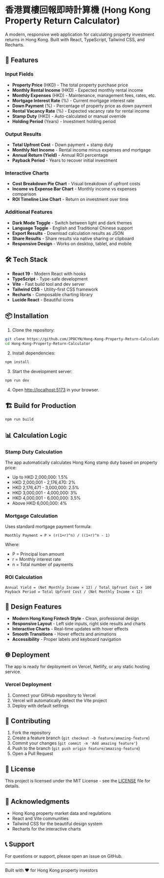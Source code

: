 # 香港買樓回報即時計算機 (Hong Kong Property Return Calculator)

A modern, responsive web application for calculating property investment returns in Hong Kong. Built with React, TypeScript, Tailwind CSS, and Recharts.

## 🚀 Features

### Input Fields
- **Property Price** (HKD) - The total property purchase price
- **Monthly Rental Income** (HKD) - Expected monthly rental income
- **Monthly Expenses** (HKD) - Maintenance, management fees, rates, etc.
- **Mortgage Interest Rate** (%) - Current mortgage interest rate
- **Down Payment** (%) - Percentage of property price as down payment
- **Rental Vacancy Rate** (%) - Expected vacancy rate for rental income
- **Stamp Duty** (HKD) - Auto-calculated or manual override
- **Holding Period** (Years) - Investment holding period

### Output Results
- **Total Upfront Cost** - Down payment + stamp duty
- **Monthly Net Income** - Rental income minus expenses and mortgage
- **Annual Return (Yield)** - Annual ROI percentage
- **Payback Period** - Years to recover initial investment

### Interactive Charts
- **Cost Breakdown Pie Chart** - Visual breakdown of upfront costs
- **Income vs Expense Bar Chart** - Monthly income vs expenses comparison
- **ROI Timeline Line Chart** - Return on investment over time

### Additional Features
- **Dark Mode Toggle** - Switch between light and dark themes
- **Language Toggle** - English and Traditional Chinese support
- **Export Results** - Download calculation results as JSON
- **Share Results** - Share results via native sharing or clipboard
- **Responsive Design** - Works on desktop, tablet, and mobile

## 🛠️ Tech Stack

- **React 19** - Modern React with hooks
- **TypeScript** - Type-safe development
- **Vite** - Fast build tool and dev server
- **Tailwind CSS** - Utility-first CSS framework
- **Recharts** - Composable charting library
- **Lucide React** - Beautiful icons

## 📦 Installation

1. Clone the repository:
```bash
git clone https://github.com/JPOCYN/Hong-Kong-Property-Return-Calculator.git
cd Hong-Kong-Property-Return-Calculator
```

2. Install dependencies:
```bash
npm install
```

3. Start the development server:
```bash
npm run dev
```

4. Open [http://localhost:5173](http://localhost:5173) in your browser.

## 🏗️ Build for Production

```bash
npm run build
```

## 📊 Calculation Logic

### Stamp Duty Calculation
The app automatically calculates Hong Kong stamp duty based on property price:
- Up to HKD 2,000,000: 1.5%
- HKD 2,000,001 - 2,176,470: 2%
- HKD 2,176,471 - 3,000,000: 2.5%
- HKD 3,000,001 - 4,000,000: 3%
- HKD 4,000,001 - 6,000,000: 3.5%
- Above HKD 6,000,000: 4%

### Mortgage Calculation
Uses standard mortgage payment formula:
```
Monthly Payment = P × (r(1+r)^n) / ((1+r)^n - 1)
```
Where:
- P = Principal loan amount
- r = Monthly interest rate
- n = Total number of payments

### ROI Calculation
```
Annual Yield = (Net Monthly Income × 12) / Total Upfront Cost × 100
Payback Period = Total Upfront Cost / (Net Monthly Income × 12)
```

## 🎨 Design Features

- **Modern Hong Kong Fintech Style** - Clean, professional design
- **Responsive Layout** - Left side inputs, right side results and charts
- **Interactive Charts** - Real-time updates with hover effects
- **Smooth Transitions** - Hover effects and animations
- **Accessibility** - Proper labels and keyboard navigation

## 🌐 Deployment

The app is ready for deployment on Vercel, Netlify, or any static hosting service.

### Vercel Deployment
1. Connect your GitHub repository to Vercel
2. Vercel will automatically detect the Vite project
3. Deploy with default settings

## 🤝 Contributing

1. Fork the repository
2. Create a feature branch (`git checkout -b feature/amazing-feature`)
3. Commit your changes (`git commit -m 'Add amazing feature'`)
4. Push to the branch (`git push origin feature/amazing-feature`)
5. Open a Pull Request

## 📝 License

This project is licensed under the MIT License - see the [LICENSE](LICENSE) file for details.

## 🙏 Acknowledgments

- Hong Kong property market data and regulations
- React and Vite communities
- Tailwind CSS for the beautiful design system
- Recharts for the interactive charts

## 📞 Support

For questions or support, please open an issue on GitHub.

---

Built with ❤️ for Hong Kong property investors
